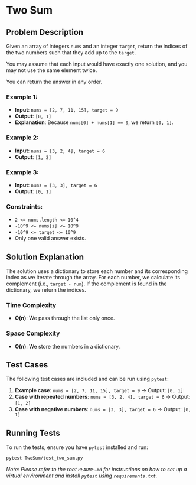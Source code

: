 # Two Sum

## Problem Description
Given an array of integers `nums` and an integer `target`, return the indices of the two numbers such that they add up to the `target`.

You may assume that each input would have exactly one solution, and you may not use the same element twice.

You can return the answer in any order.

### Example 1:
- **Input**: `nums = [2, 7, 11, 15], target = 9`
- **Output**: `[0, 1]`
- **Explanation**: Because `nums[0] + nums[1] == 9`, we return `[0, 1]`.

### Example 2:
- **Input**: `nums = [3, 2, 4], target = 6`
- **Output**: `[1, 2]`

### Example 3:
- **Input**: `nums = [3, 3], target = 6`
- **Output**: `[0, 1]`

### Constraints:
- `2 <= nums.length <= 10^4`
- `-10^9 <= nums[i] <= 10^9`
- `-10^9 <= target <= 10^9`
- Only one valid answer exists.

## Solution Explanation
The solution uses a dictionary to store each number and its corresponding index as we iterate through the array. For each number, we calculate its complement (i.e., `target - num`). If the complement is found in the dictionary, we return the indices.

### Time Complexity
- **O(n)**: We pass through the list only once.

### Space Complexity
- **O(n)**: We store the numbers in a dictionary.

## Test Cases
The following test cases are included and can be run using `pytest`:

1. **Example case**: `nums = [2, 7, 11, 15], target = 9` -> Output: `[0, 1]`
2. **Case with repeated numbers**: `nums = [3, 2, 4], target = 6` -> Output: `[1, 2]`
3. **Case with negative numbers**: `nums = [3, 3], target = 6` -> Output: `[0, 1]`

## Running Tests

To run the tests, ensure you have `pytest` installed and run:

```bash
pytest TwoSum/test_two_sum.py
```

*Note: Please refer to the root `README.md` for instructions on how to set up a virtual environment and install `pytest` using `requirements.txt`.*